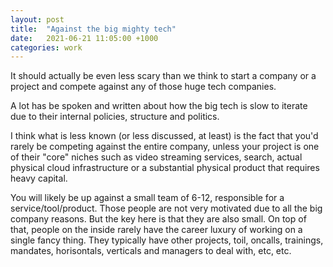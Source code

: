 ```yaml
---
layout: post
title:  "Against the big mighty tech"
date:   2021-06-21 11:05:00 +1000
categories: work
---
```


It should actually be even less scary than we think to start a company or a project and compete against any of those huge tech companies.

A lot has be spoken and written about how the big tech is slow to iterate due to their
internal policies, structure and politics.

I think what is less known (or less discussed, at least) is the fact that you'd rarely be competing against the entire company, unless your project is one of their "core"
niches such as video streaming services, search, actual physical cloud infrastructure or a
substantial physical product that requires heavy capital.

You will likely be up against a small team of 6-12, responsible for a service/tool/product. Those people are not very motivated due to all the big company reasons. But the
key here is that they are also small. On top of that, people on the inside rarely have
the career luxury of working on a single fancy thing. They typically have other projects, toil, oncalls, trainings, mandates, horisontals, verticals and managers to deal with, etc, etc.
